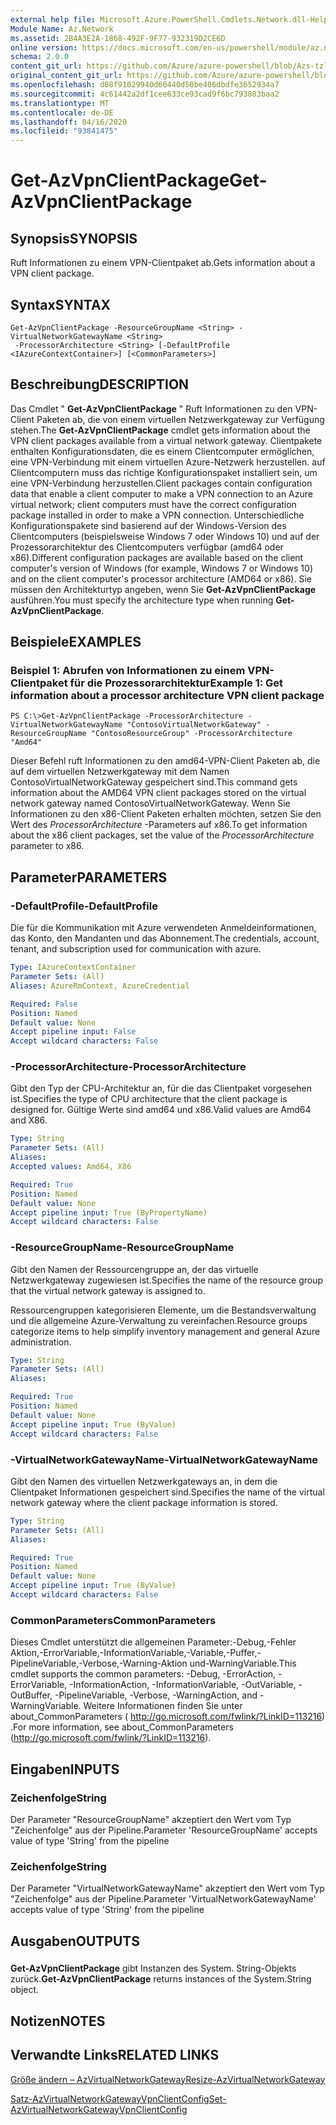 ```yaml
---
external help file: Microsoft.Azure.PowerShell.Cmdlets.Network.dll-Help.xml
Module Name: Az.Network
ms.assetid: 2B4A3E2A-1868-492F-9F77-932319D2CE6D
online version: https://docs.microsoft.com/en-us/powershell/module/az.network/get-azvpnclientpackage
schema: 2.0.0
content_git_url: https://github.com/Azure/azure-powershell/blob/Azs-tzl/src/Network/Network/help/Get-AzVpnClientPackage.md
original_content_git_url: https://github.com/Azure/azure-powershell/blob/Azs-tzl/src/Network/Network/help/Get-AzVpnClientPackage.md
ms.openlocfilehash: d08f91029940d60440d50be406dbdfe3652934a7
ms.sourcegitcommit: 4c61442a2df1cee633ce93cad9f6bc793803baa2
ms.translationtype: MT
ms.contentlocale: de-DE
ms.lasthandoff: 04/16/2020
ms.locfileid: "93841475"
---
```

# <span data-ttu-id="5b0f7-101">Get-AzVpnClientPackage</span><span class="sxs-lookup"><span data-stu-id="5b0f7-101">Get-AzVpnClientPackage</span></span>

## <span data-ttu-id="5b0f7-102">Synopsis</span><span class="sxs-lookup"><span data-stu-id="5b0f7-102">SYNOPSIS</span></span>
<span data-ttu-id="5b0f7-103">Ruft Informationen zu einem VPN-Clientpaket ab.</span><span class="sxs-lookup"><span data-stu-id="5b0f7-103">Gets information about a VPN client package.</span></span>

## <span data-ttu-id="5b0f7-104">Syntax</span><span class="sxs-lookup"><span data-stu-id="5b0f7-104">SYNTAX</span></span>

```
Get-AzVpnClientPackage -ResourceGroupName <String> -VirtualNetworkGatewayName <String>
 -ProcessorArchitecture <String> [-DefaultProfile <IAzureContextContainer>] [<CommonParameters>]
```

## <span data-ttu-id="5b0f7-105">Beschreibung</span><span class="sxs-lookup"><span data-stu-id="5b0f7-105">DESCRIPTION</span></span>
<span data-ttu-id="5b0f7-106">Das Cmdlet " **Get-AzVpnClientPackage** " Ruft Informationen zu den VPN-Client Paketen ab, die von einem virtuellen Netzwerkgateway zur Verfügung stehen.</span><span class="sxs-lookup"><span data-stu-id="5b0f7-106">The **Get-AzVpnClientPackage** cmdlet gets information about the VPN client packages available from a virtual network gateway.</span></span>
<span data-ttu-id="5b0f7-107">Clientpakete enthalten Konfigurationsdaten, die es einem Clientcomputer ermöglichen, eine VPN-Verbindung mit einem virtuellen Azure-Netzwerk herzustellen. auf Clientcomputern muss das richtige Konfigurationspaket installiert sein, um eine VPN-Verbindung herzustellen.</span><span class="sxs-lookup"><span data-stu-id="5b0f7-107">Client packages contain configuration data that enable a client computer to make a VPN connection to an Azure virtual network; client computers must have the correct configuration package installed in order to make a VPN connection.</span></span>
<span data-ttu-id="5b0f7-108">Unterschiedliche Konfigurationspakete sind basierend auf der Windows-Version des Clientcomputers (beispielsweise Windows 7 oder Windows 10) und auf der Prozessorarchitektur des Clientcomputers verfügbar (amd64 oder x86).</span><span class="sxs-lookup"><span data-stu-id="5b0f7-108">Different configuration packages are available based on the client computer's version of Windows (for example, Windows 7 or Windows 10) and on the client computer's processor architecture (AMD64 or x86).</span></span>
<span data-ttu-id="5b0f7-109">Sie müssen den Architekturtyp angeben, wenn Sie **Get-AzVpnClientPackage** ausführen.</span><span class="sxs-lookup"><span data-stu-id="5b0f7-109">You must specify the architecture type when running **Get-AzVpnClientPackage**.</span></span>

## <span data-ttu-id="5b0f7-110">Beispiele</span><span class="sxs-lookup"><span data-stu-id="5b0f7-110">EXAMPLES</span></span>

### <span data-ttu-id="5b0f7-111">Beispiel 1: Abrufen von Informationen zu einem VPN-Clientpaket für die Prozessorarchitektur</span><span class="sxs-lookup"><span data-stu-id="5b0f7-111">Example 1: Get information about a processor architecture VPN client package</span></span>
```
PS C:\>Get-AzVpnClientPackage -ProcessorArchitecture -VirtualNetworkGatewayName "ContosoVirtualNetworkGateway" -ResourceGroupName "ContosoResourceGroup" -ProcessorArchitecture "Amd64"
```

<span data-ttu-id="5b0f7-112">Dieser Befehl ruft Informationen zu den amd64-VPN-Client Paketen ab, die auf dem virtuellen Netzwerkgateway mit dem Namen ContosoVirtualNetworkGateway gespeichert sind.</span><span class="sxs-lookup"><span data-stu-id="5b0f7-112">This command gets information about the AMD64 VPN client packages stored on the virtual network gateway named ContosoVirtualNetworkGateway.</span></span>
<span data-ttu-id="5b0f7-113">Wenn Sie Informationen zu den x86-Client Paketen erhalten möchten, setzen Sie den Wert des *ProcessorArchitecture* -Parameters auf x86.</span><span class="sxs-lookup"><span data-stu-id="5b0f7-113">To get information about the x86 client packages, set the value of the *ProcessorArchitecture* parameter to x86.</span></span>

## <span data-ttu-id="5b0f7-114">Parameter</span><span class="sxs-lookup"><span data-stu-id="5b0f7-114">PARAMETERS</span></span>

### <span data-ttu-id="5b0f7-115">-DefaultProfile</span><span class="sxs-lookup"><span data-stu-id="5b0f7-115">-DefaultProfile</span></span>
<span data-ttu-id="5b0f7-116">Die für die Kommunikation mit Azure verwendeten Anmeldeinformationen, das Konto, den Mandanten und das Abonnement.</span><span class="sxs-lookup"><span data-stu-id="5b0f7-116">The credentials, account, tenant, and subscription used for communication with azure.</span></span>

```yaml
Type: IAzureContextContainer
Parameter Sets: (All)
Aliases: AzureRmContext, AzureCredential

Required: False
Position: Named
Default value: None
Accept pipeline input: False
Accept wildcard characters: False
```

### <span data-ttu-id="5b0f7-117">-ProcessorArchitecture</span><span class="sxs-lookup"><span data-stu-id="5b0f7-117">-ProcessorArchitecture</span></span>
<span data-ttu-id="5b0f7-118">Gibt den Typ der CPU-Architektur an, für die das Clientpaket vorgesehen ist.</span><span class="sxs-lookup"><span data-stu-id="5b0f7-118">Specifies the type of CPU architecture that the client package is designed for.</span></span>
<span data-ttu-id="5b0f7-119">Gültige Werte sind amd64 und x86.</span><span class="sxs-lookup"><span data-stu-id="5b0f7-119">Valid values are Amd64 and X86.</span></span>

```yaml
Type: String
Parameter Sets: (All)
Aliases: 
Accepted values: Amd64, X86

Required: True
Position: Named
Default value: None
Accept pipeline input: True (ByPropertyName)
Accept wildcard characters: False
```

### <span data-ttu-id="5b0f7-120">-ResourceGroupName</span><span class="sxs-lookup"><span data-stu-id="5b0f7-120">-ResourceGroupName</span></span>
<span data-ttu-id="5b0f7-121">Gibt den Namen der Ressourcengruppe an, der das virtuelle Netzwerkgateway zugewiesen ist.</span><span class="sxs-lookup"><span data-stu-id="5b0f7-121">Specifies the name of the resource group that the virtual network gateway is assigned to.</span></span>

<span data-ttu-id="5b0f7-122">Ressourcengruppen kategorisieren Elemente, um die Bestandsverwaltung und die allgemeine Azure-Verwaltung zu vereinfachen.</span><span class="sxs-lookup"><span data-stu-id="5b0f7-122">Resource groups categorize items to help simplify inventory management and general Azure administration.</span></span>

```yaml
Type: String
Parameter Sets: (All)
Aliases: 

Required: True
Position: Named
Default value: None
Accept pipeline input: True (ByValue)
Accept wildcard characters: False
```

### <span data-ttu-id="5b0f7-123">-VirtualNetworkGatewayName</span><span class="sxs-lookup"><span data-stu-id="5b0f7-123">-VirtualNetworkGatewayName</span></span>
<span data-ttu-id="5b0f7-124">Gibt den Namen des virtuellen Netzwerkgateways an, in dem die Clientpaket Informationen gespeichert sind.</span><span class="sxs-lookup"><span data-stu-id="5b0f7-124">Specifies the name of the virtual network gateway where the client package information is stored.</span></span>

```yaml
Type: String
Parameter Sets: (All)
Aliases: 

Required: True
Position: Named
Default value: None
Accept pipeline input: True (ByValue)
Accept wildcard characters: False
```

### <span data-ttu-id="5b0f7-125">CommonParameters</span><span class="sxs-lookup"><span data-stu-id="5b0f7-125">CommonParameters</span></span>
<span data-ttu-id="5b0f7-126">Dieses Cmdlet unterstützt die allgemeinen Parameter:-Debug,-Fehler Aktion,-ErrorVariable,-InformationVariable,-Variable,-Puffer,-PipelineVariable,-Verbose,-Warning-Aktion und-WarningVariable.</span><span class="sxs-lookup"><span data-stu-id="5b0f7-126">This cmdlet supports the common parameters: -Debug, -ErrorAction, -ErrorVariable, -InformationAction, -InformationVariable, -OutVariable, -OutBuffer, -PipelineVariable, -Verbose, -WarningAction, and -WarningVariable.</span></span> <span data-ttu-id="5b0f7-127">Weitere Informationen finden Sie unter about_CommonParameters ( http://go.microsoft.com/fwlink/?LinkID=113216) .</span><span class="sxs-lookup"><span data-stu-id="5b0f7-127">For more information, see about_CommonParameters (http://go.microsoft.com/fwlink/?LinkID=113216).</span></span>

## <span data-ttu-id="5b0f7-128">Eingaben</span><span class="sxs-lookup"><span data-stu-id="5b0f7-128">INPUTS</span></span>

### <span data-ttu-id="5b0f7-129">Zeichenfolge</span><span class="sxs-lookup"><span data-stu-id="5b0f7-129">String</span></span>
<span data-ttu-id="5b0f7-130">Der Parameter "ResourceGroupName" akzeptiert den Wert vom Typ "Zeichenfolge" aus der Pipeline.</span><span class="sxs-lookup"><span data-stu-id="5b0f7-130">Parameter 'ResourceGroupName' accepts value of type 'String' from the pipeline</span></span>

### <span data-ttu-id="5b0f7-131">Zeichenfolge</span><span class="sxs-lookup"><span data-stu-id="5b0f7-131">String</span></span>
<span data-ttu-id="5b0f7-132">Der Parameter "VirtualNetworkGatewayName" akzeptiert den Wert vom Typ "Zeichenfolge" aus der Pipeline.</span><span class="sxs-lookup"><span data-stu-id="5b0f7-132">Parameter 'VirtualNetworkGatewayName' accepts value of type 'String' from the pipeline</span></span>

## <span data-ttu-id="5b0f7-133">Ausgaben</span><span class="sxs-lookup"><span data-stu-id="5b0f7-133">OUTPUTS</span></span>

###  
<span data-ttu-id="5b0f7-134">**Get-AzVpnClientPackage** gibt Instanzen des System. String-Objekts zurück.</span><span class="sxs-lookup"><span data-stu-id="5b0f7-134">**Get-AzVpnClientPackage** returns instances of the System.String object.</span></span>

## <span data-ttu-id="5b0f7-135">Notizen</span><span class="sxs-lookup"><span data-stu-id="5b0f7-135">NOTES</span></span>

## <span data-ttu-id="5b0f7-136">Verwandte Links</span><span class="sxs-lookup"><span data-stu-id="5b0f7-136">RELATED LINKS</span></span>

[<span data-ttu-id="5b0f7-137">Größe ändern – AzVirtualNetworkGateway</span><span class="sxs-lookup"><span data-stu-id="5b0f7-137">Resize-AzVirtualNetworkGateway</span></span>](./Resize-AzVirtualNetworkGateway.md)

[<span data-ttu-id="5b0f7-138">Satz-AzVirtualNetworkGatewayVpnClientConfig</span><span class="sxs-lookup"><span data-stu-id="5b0f7-138">Set-AzVirtualNetworkGatewayVpnClientConfig</span></span>](./Set-AzVirtualNetworkGatewayVpnClientConfig.md)


